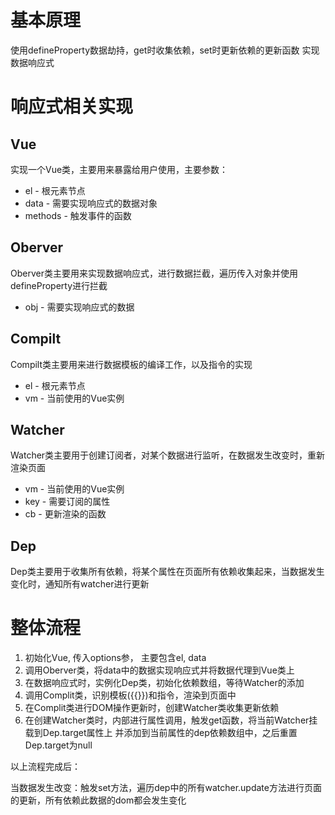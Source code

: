 # 基本原理

使用defineProperty数据劫持，get时收集依赖，set时更新依赖的更新函数  实现数据响应式

# 响应式相关实现

## Vue

实现一个Vue类，主要用来暴露给用户使用，主要参数：
- el - 根元素节点
- data - 需要实现响应式的数据对象
- methods - 触发事件的函数

## Oberver

Oberver类主要用来实现数据响应式，进行数据拦截，遍历传入对象并使用defineProperty进行拦截
- obj - 需要实现响应式的数据

## Compilt

Compilt类主要用来进行数据模板的编译工作，以及指令的实现

- el - 根元素节点
- vm - 当前使用的Vue实例

## Watcher

Watcher类主要用于创建订阅者，对某个数据进行监听，在数据发生改变时，重新渲染页面

- vm - 当前使用的Vue实例
- key - 需要订阅的属性
- cb - 更新渲染的函数

## Dep

Dep类主要用于收集所有依赖，将某个属性在页面所有依赖收集起来，当数据发生变化时，通知所有watcher进行更新


# 整体流程

1. 初始化Vue, 传入options参， 主要包含el, data
2. 调用Oberver类，将data中的数据实现响应式并将数据代理到Vue类上
3. 在数据响应式时，实例化Dep类，初始化依赖数组，等待Watcher的添加
4. 调用Complit类，识别模板({{}})和指令，渲染到页面中
5. 在Complit类进行DOM操作更新时，创建Watcher类收集更新依赖
6. 在创建Watcher类时，内部进行属性调用，触发get函数，将当前Watcher挂载到Dep.target属性上
        并添加到当前属性的dep依赖数组中，之后重置Dep.target为null

以上流程完成后：

当数据发生改变：触发set方法，遍历dep中的所有watcher.update方法进行页面的更新，所有依赖此数据的dom都会发生变化